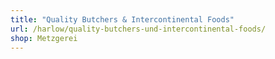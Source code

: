 ```yaml
---
title: "Quality Butchers & Intercontinental Foods"
url: /harlow/quality-butchers-und-intercontinental-foods/
shop: Metzgerei
---
```

